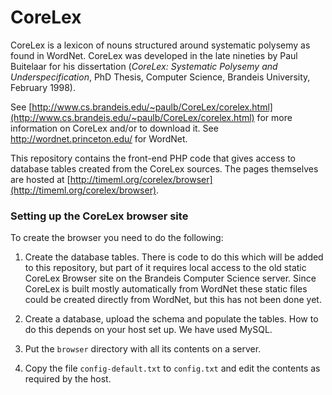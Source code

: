 # CoreLex

CoreLex is a lexicon of nouns structured around systematic polysemy as found in WordNet. CoreLex was developed in the late nineties by Paul Buitelaar for his dissertation (*CoreLex: Systematic Polysemy and Underspecification*, PhD Thesis, Computer Science, Brandeis University, February 1998).

See [http://www.cs.brandeis.edu/~paulb/CoreLex/corelex.html](http://www.cs.brandeis.edu/~paulb/CoreLex/corelex.html) for more information on CoreLex and/or to download it. See http://wordnet.princeton.edu/ for WordNet.

This repository contains the front-end PHP code that gives access to database tables created from the CoreLex sources. The pages themselves are hosted at [http://timeml.org/corelex/browser](http://timeml.org/corelex/browser).

### Setting up the CoreLex browser site

To create the browser you need to do the following:

1. Create the database tables. There is code to do this which will be added to this repository, but part of it requires local access to the old static CoreLex Browser site on the Brandeis Computer Science server. Since CoreLex is built mostly automatically from WordNet these static files could be created directly from WordNet, but this has not been done yet.

2. Create a database, upload the schema and populate the tables. How to do this depends on your host set up. We have used MySQL.

3. Put the `browser` directory with all its contents on a server.

4. Copy the file `config-default.txt` to `config.txt` and edit the contents as required by the host.
